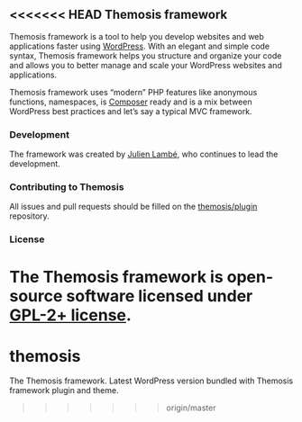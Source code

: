 <<<<<<< HEAD
Themosis framework
------------------

Themosis framework is a tool to help you develop websites and web applications faster using [WordPress](http://wordpress.org). With an elegant and simple code syntax, Themosis framework helps you structure and organize your code and allows you to better manage and scale your WordPress websites and applications.

Themosis framework uses “modern” PHP features like anonymous functions, namespaces, is [Composer](https://getcomposer.org/) ready and is a mix between WordPress best practices and let’s say a typical MVC framework.

### Development

The framework was created by [Julien Lambé](http://www.themosis.com/), who continues to lead the development.

### Contributing to Themosis

All issues and pull requests should be filled on the [themosis/plugin](https://github.com/themosis/plugin/issues) repository.

### License

The Themosis framework is open-source software licensed under [GPL-2+ license](http://www.gnu.org/licenses/gpl-2.0.html).
=======
themosis
========

The Themosis framework. Latest WordPress version bundled with Themosis framework plugin and theme.
>>>>>>> origin/master
